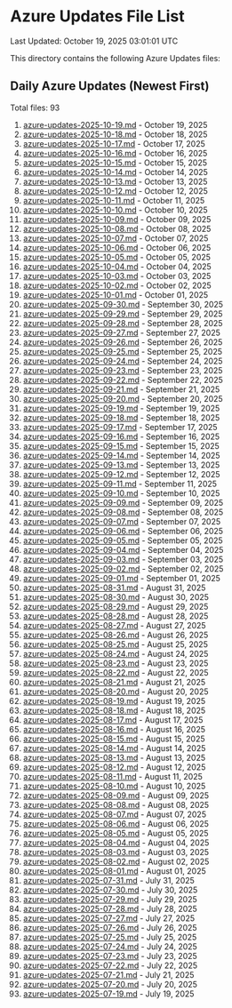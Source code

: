 # Azure Updates File List

Last Updated: October 19, 2025 03:01:01 UTC

This directory contains the following Azure Updates files:

## Daily Azure Updates (Newest First)

Total files: 93

1. [azure-updates-2025-10-19.md](./azure-updates-2025-10-19.md) - October 19, 2025
2. [azure-updates-2025-10-18.md](./azure-updates-2025-10-18.md) - October 18, 2025
3. [azure-updates-2025-10-17.md](./azure-updates-2025-10-17.md) - October 17, 2025
4. [azure-updates-2025-10-16.md](./azure-updates-2025-10-16.md) - October 16, 2025
5. [azure-updates-2025-10-15.md](./azure-updates-2025-10-15.md) - October 15, 2025
6. [azure-updates-2025-10-14.md](./azure-updates-2025-10-14.md) - October 14, 2025
7. [azure-updates-2025-10-13.md](./azure-updates-2025-10-13.md) - October 13, 2025
8. [azure-updates-2025-10-12.md](./azure-updates-2025-10-12.md) - October 12, 2025
9. [azure-updates-2025-10-11.md](./azure-updates-2025-10-11.md) - October 11, 2025
10. [azure-updates-2025-10-10.md](./azure-updates-2025-10-10.md) - October 10, 2025
11. [azure-updates-2025-10-09.md](./azure-updates-2025-10-09.md) - October 09, 2025
12. [azure-updates-2025-10-08.md](./azure-updates-2025-10-08.md) - October 08, 2025
13. [azure-updates-2025-10-07.md](./azure-updates-2025-10-07.md) - October 07, 2025
14. [azure-updates-2025-10-06.md](./azure-updates-2025-10-06.md) - October 06, 2025
15. [azure-updates-2025-10-05.md](./azure-updates-2025-10-05.md) - October 05, 2025
16. [azure-updates-2025-10-04.md](./azure-updates-2025-10-04.md) - October 04, 2025
17. [azure-updates-2025-10-03.md](./azure-updates-2025-10-03.md) - October 03, 2025
18. [azure-updates-2025-10-02.md](./azure-updates-2025-10-02.md) - October 02, 2025
19. [azure-updates-2025-10-01.md](./azure-updates-2025-10-01.md) - October 01, 2025
20. [azure-updates-2025-09-30.md](./azure-updates-2025-09-30.md) - September 30, 2025
21. [azure-updates-2025-09-29.md](./azure-updates-2025-09-29.md) - September 29, 2025
22. [azure-updates-2025-09-28.md](./azure-updates-2025-09-28.md) - September 28, 2025
23. [azure-updates-2025-09-27.md](./azure-updates-2025-09-27.md) - September 27, 2025
24. [azure-updates-2025-09-26.md](./azure-updates-2025-09-26.md) - September 26, 2025
25. [azure-updates-2025-09-25.md](./azure-updates-2025-09-25.md) - September 25, 2025
26. [azure-updates-2025-09-24.md](./azure-updates-2025-09-24.md) - September 24, 2025
27. [azure-updates-2025-09-23.md](./azure-updates-2025-09-23.md) - September 23, 2025
28. [azure-updates-2025-09-22.md](./azure-updates-2025-09-22.md) - September 22, 2025
29. [azure-updates-2025-09-21.md](./azure-updates-2025-09-21.md) - September 21, 2025
30. [azure-updates-2025-09-20.md](./azure-updates-2025-09-20.md) - September 20, 2025
31. [azure-updates-2025-09-19.md](./azure-updates-2025-09-19.md) - September 19, 2025
32. [azure-updates-2025-09-18.md](./azure-updates-2025-09-18.md) - September 18, 2025
33. [azure-updates-2025-09-17.md](./azure-updates-2025-09-17.md) - September 17, 2025
34. [azure-updates-2025-09-16.md](./azure-updates-2025-09-16.md) - September 16, 2025
35. [azure-updates-2025-09-15.md](./azure-updates-2025-09-15.md) - September 15, 2025
36. [azure-updates-2025-09-14.md](./azure-updates-2025-09-14.md) - September 14, 2025
37. [azure-updates-2025-09-13.md](./azure-updates-2025-09-13.md) - September 13, 2025
38. [azure-updates-2025-09-12.md](./azure-updates-2025-09-12.md) - September 12, 2025
39. [azure-updates-2025-09-11.md](./azure-updates-2025-09-11.md) - September 11, 2025
40. [azure-updates-2025-09-10.md](./azure-updates-2025-09-10.md) - September 10, 2025
41. [azure-updates-2025-09-09.md](./azure-updates-2025-09-09.md) - September 09, 2025
42. [azure-updates-2025-09-08.md](./azure-updates-2025-09-08.md) - September 08, 2025
43. [azure-updates-2025-09-07.md](./azure-updates-2025-09-07.md) - September 07, 2025
44. [azure-updates-2025-09-06.md](./azure-updates-2025-09-06.md) - September 06, 2025
45. [azure-updates-2025-09-05.md](./azure-updates-2025-09-05.md) - September 05, 2025
46. [azure-updates-2025-09-04.md](./azure-updates-2025-09-04.md) - September 04, 2025
47. [azure-updates-2025-09-03.md](./azure-updates-2025-09-03.md) - September 03, 2025
48. [azure-updates-2025-09-02.md](./azure-updates-2025-09-02.md) - September 02, 2025
49. [azure-updates-2025-09-01.md](./azure-updates-2025-09-01.md) - September 01, 2025
50. [azure-updates-2025-08-31.md](./azure-updates-2025-08-31.md) - August 31, 2025
51. [azure-updates-2025-08-30.md](./azure-updates-2025-08-30.md) - August 30, 2025
52. [azure-updates-2025-08-29.md](./azure-updates-2025-08-29.md) - August 29, 2025
53. [azure-updates-2025-08-28.md](./azure-updates-2025-08-28.md) - August 28, 2025
54. [azure-updates-2025-08-27.md](./azure-updates-2025-08-27.md) - August 27, 2025
55. [azure-updates-2025-08-26.md](./azure-updates-2025-08-26.md) - August 26, 2025
56. [azure-updates-2025-08-25.md](./azure-updates-2025-08-25.md) - August 25, 2025
57. [azure-updates-2025-08-24.md](./azure-updates-2025-08-24.md) - August 24, 2025
58. [azure-updates-2025-08-23.md](./azure-updates-2025-08-23.md) - August 23, 2025
59. [azure-updates-2025-08-22.md](./azure-updates-2025-08-22.md) - August 22, 2025
60. [azure-updates-2025-08-21.md](./azure-updates-2025-08-21.md) - August 21, 2025
61. [azure-updates-2025-08-20.md](./azure-updates-2025-08-20.md) - August 20, 2025
62. [azure-updates-2025-08-19.md](./azure-updates-2025-08-19.md) - August 19, 2025
63. [azure-updates-2025-08-18.md](./azure-updates-2025-08-18.md) - August 18, 2025
64. [azure-updates-2025-08-17.md](./azure-updates-2025-08-17.md) - August 17, 2025
65. [azure-updates-2025-08-16.md](./azure-updates-2025-08-16.md) - August 16, 2025
66. [azure-updates-2025-08-15.md](./azure-updates-2025-08-15.md) - August 15, 2025
67. [azure-updates-2025-08-14.md](./azure-updates-2025-08-14.md) - August 14, 2025
68. [azure-updates-2025-08-13.md](./azure-updates-2025-08-13.md) - August 13, 2025
69. [azure-updates-2025-08-12.md](./azure-updates-2025-08-12.md) - August 12, 2025
70. [azure-updates-2025-08-11.md](./azure-updates-2025-08-11.md) - August 11, 2025
71. [azure-updates-2025-08-10.md](./azure-updates-2025-08-10.md) - August 10, 2025
72. [azure-updates-2025-08-09.md](./azure-updates-2025-08-09.md) - August 09, 2025
73. [azure-updates-2025-08-08.md](./azure-updates-2025-08-08.md) - August 08, 2025
74. [azure-updates-2025-08-07.md](./azure-updates-2025-08-07.md) - August 07, 2025
75. [azure-updates-2025-08-06.md](./azure-updates-2025-08-06.md) - August 06, 2025
76. [azure-updates-2025-08-05.md](./azure-updates-2025-08-05.md) - August 05, 2025
77. [azure-updates-2025-08-04.md](./azure-updates-2025-08-04.md) - August 04, 2025
78. [azure-updates-2025-08-03.md](./azure-updates-2025-08-03.md) - August 03, 2025
79. [azure-updates-2025-08-02.md](./azure-updates-2025-08-02.md) - August 02, 2025
80. [azure-updates-2025-08-01.md](./azure-updates-2025-08-01.md) - August 01, 2025
81. [azure-updates-2025-07-31.md](./azure-updates-2025-07-31.md) - July 31, 2025
82. [azure-updates-2025-07-30.md](./azure-updates-2025-07-30.md) - July 30, 2025
83. [azure-updates-2025-07-29.md](./azure-updates-2025-07-29.md) - July 29, 2025
84. [azure-updates-2025-07-28.md](./azure-updates-2025-07-28.md) - July 28, 2025
85. [azure-updates-2025-07-27.md](./azure-updates-2025-07-27.md) - July 27, 2025
86. [azure-updates-2025-07-26.md](./azure-updates-2025-07-26.md) - July 26, 2025
87. [azure-updates-2025-07-25.md](./azure-updates-2025-07-25.md) - July 25, 2025
88. [azure-updates-2025-07-24.md](./azure-updates-2025-07-24.md) - July 24, 2025
89. [azure-updates-2025-07-23.md](./azure-updates-2025-07-23.md) - July 23, 2025
90. [azure-updates-2025-07-22.md](./azure-updates-2025-07-22.md) - July 22, 2025
91. [azure-updates-2025-07-21.md](./azure-updates-2025-07-21.md) - July 21, 2025
92. [azure-updates-2025-07-20.md](./azure-updates-2025-07-20.md) - July 20, 2025
93. [azure-updates-2025-07-19.md](./azure-updates-2025-07-19.md) - July 19, 2025
